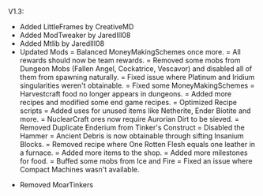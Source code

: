 V1.3:
+ Added LittleFrames by CreativeMD
+ Added ModTweaker by JaredIII08
+ Added Mtlib by JaredIII08
+ Updated Mods
= Balanced MoneyMakingSchemes once more.
= All rewards should now be team rewards.
= Removed some mobs from Dungeon Mobs (Fallen Angel, Cockatrice, Vescavor) and disabled all of them from spawning naturally.
= Fixed issue where Platinum and Iridium singularities weren't obtainable.
= Fixed some MoneyMakingSchemes
= Harvestcraft food no longer appears in dungeons.
= Added more recipes and modified some end game recipes.
= Optimized Recipe scripts
= Added uses for unused items like Netherite, Ender Biotite and more.
= NuclearCraft ores now require Aurorian Dirt to be sieved.
= Removed Duplicate Enderium from Tinker's Construct
= Disabled the Hammer
= Ancient Debris is now obtainable through sifting Insanium Blocks.
= Removed recipe where One Rotten Flesh equals one leather in a furnace.
= Added more items to the shop.
= Added more milestones for food.
= Buffed some mobs from Ice and Fire
= Fixed an issue where Compact Machines wasn't available.
- Removed MoarTinkers
